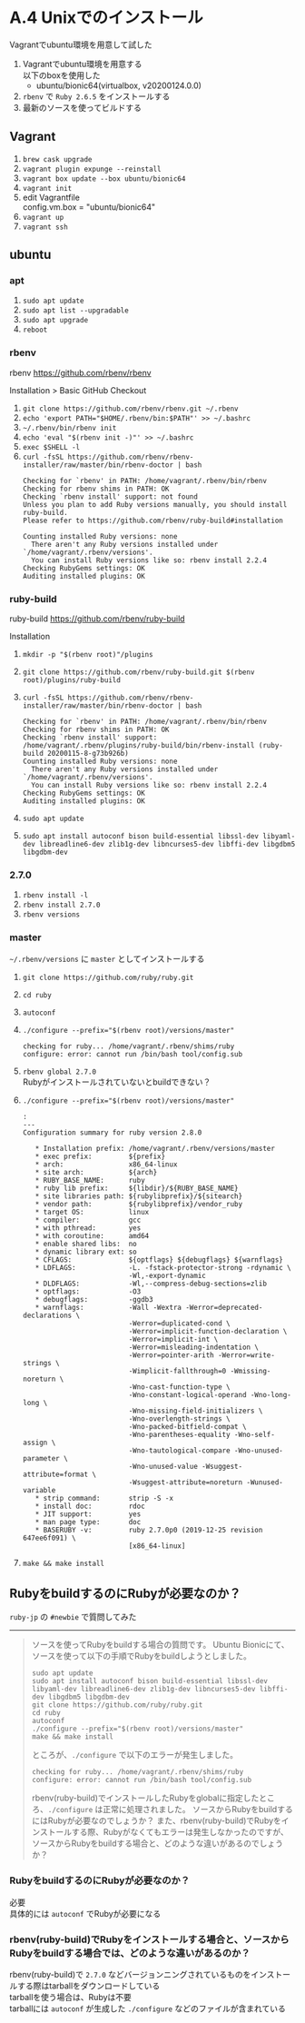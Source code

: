 # A.4 Unixでのインストール

Vagrantでubuntu環境を用意して試した  

1. Vagrantでubuntu環境を用意する  
    以下のboxを使用した
    - ubuntu/bionic64(virtualbox, v20200124.0.0)
2. `rbenv` で `Ruby 2.6.5` をインストールする
3. 最新のソースを使ってビルドする

## Vagrant

1. `brew cask upgrade`
1. `vagrant plugin expunge --reinstall`
1. `vagrant box update --box ubuntu/bionic64`
1. `vagrant init`
1. edit Vagrantfile  
    config.vm.box = "ubuntu/bionic64"
1. `vagrant up`
1. `vagrant ssh`

## ubuntu
### apt

1. `sudo apt update`
1. `sudo apt list --upgradable`
1. `sudo apt upgrade`
1. `reboot`

### rbenv

rbenv
https://github.com/rbenv/rbenv

Installation > Basic GitHub Checkout

1. `git clone https://github.com/rbenv/rbenv.git ~/.rbenv`
1. `echo 'export PATH="$HOME/.rbenv/bin:$PATH"' >> ~/.bashrc`
1. `~/.rbenv/bin/rbenv init`
1. `echo 'eval "$(rbenv init -)"' >> ~/.bashrc`
1. `exec $SHELL -l`
1. `curl -fsSL https://github.com/rbenv/rbenv-installer/raw/master/bin/rbenv-doctor | bash`
    ```
    Checking for `rbenv' in PATH: /home/vagrant/.rbenv/bin/rbenv
    Checking for rbenv shims in PATH: OK
    Checking `rbenv install' support: not found
    Unless you plan to add Ruby versions manually, you should install ruby-build.
    Please refer to https://github.com/rbenv/ruby-build#installation

    Counting installed Ruby versions: none
      There aren't any Ruby versions installed under `/home/vagrant/.rbenv/versions'.
      You can install Ruby versions like so: rbenv install 2.2.4
    Checking RubyGems settings: OK
    Auditing installed plugins: OK
    ```

### ruby-build

ruby-build
https://github.com/rbenv/ruby-build

Installation

1. `mkdir -p "$(rbenv root)"/plugins`
1. `git clone https://github.com/rbenv/ruby-build.git $(rbenv root)/plugins/ruby-build`
1. `curl -fsSL https://github.com/rbenv/rbenv-installer/raw/master/bin/rbenv-doctor | bash`

    ```
    Checking for `rbenv' in PATH: /home/vagrant/.rbenv/bin/rbenv
    Checking for rbenv shims in PATH: OK
    Checking `rbenv install' support: /home/vagrant/.rbenv/plugins/ruby-build/bin/rbenv-install (ruby-build 20200115-8-g73b926b)
    Counting installed Ruby versions: none
      There aren't any Ruby versions installed under `/home/vagrant/.rbenv/versions'.
      You can install Ruby versions like so: rbenv install 2.2.4
    Checking RubyGems settings: OK
    Auditing installed plugins: OK
    ```
1. `sudo apt update`
1. `sudo apt install autoconf bison build-essential libssl-dev libyaml-dev libreadline6-dev zlib1g-dev libncurses5-dev libffi-dev libgdbm5 libgdbm-dev`

### 2.7.0

1. `rbenv install -l`
1. `rbenv install 2.7.0`
1. `rbenv versions`

### master

`~/.rbenv/versions` に `master` としてインストールする

1. `git clone https://github.com/ruby/ruby.git`
1. `cd ruby`
1. `autoconf`
1. `./configure --prefix="$(rbenv root)/versions/master"`

    ```
    checking for ruby... /home/vagrant/.rbenv/shims/ruby
    configure: error: cannot run /bin/bash tool/config.sub
    ```
1. `rbenv global 2.7.0`  
    Rubyがインストールされていないとbuildできない？
1. `./configure --prefix="$(rbenv root)/versions/master"`

    ```
    :
    ---
    Configuration summary for ruby version 2.8.0

       * Installation prefix: /home/vagrant/.rbenv/versions/master
       * exec prefix:         ${prefix}
       * arch:                x86_64-linux
       * site arch:           ${arch}
       * RUBY_BASE_NAME:      ruby
       * ruby lib prefix:     ${libdir}/${RUBY_BASE_NAME}
       * site libraries path: ${rubylibprefix}/${sitearch}
       * vendor path:         ${rubylibprefix}/vendor_ruby
       * target OS:           linux
       * compiler:            gcc
       * with pthread:        yes
       * with coroutine:      amd64
       * enable shared libs:  no
       * dynamic library ext: so
       * CFLAGS:              ${optflags} ${debugflags} ${warnflags}
       * LDFLAGS:             -L. -fstack-protector-strong -rdynamic \
                              -Wl,-export-dynamic
       * DLDFLAGS:            -Wl,--compress-debug-sections=zlib
       * optflags:            -O3
       * debugflags:          -ggdb3
       * warnflags:           -Wall -Wextra -Werror=deprecated-declarations \
                              -Werror=duplicated-cond \
                              -Werror=implicit-function-declaration \
                              -Werror=implicit-int \
                              -Werror=misleading-indentation \
                              -Werror=pointer-arith -Werror=write-strings \
                              -Wimplicit-fallthrough=0 -Wmissing-noreturn \
                              -Wno-cast-function-type \
                              -Wno-constant-logical-operand -Wno-long-long \
                              -Wno-missing-field-initializers \
                              -Wno-overlength-strings \
                              -Wno-packed-bitfield-compat \
                              -Wno-parentheses-equality -Wno-self-assign \
                              -Wno-tautological-compare -Wno-unused-parameter \
                              -Wno-unused-value -Wsuggest-attribute=format \
                              -Wsuggest-attribute=noreturn -Wunused-variable
       * strip command:       strip -S -x
       * install doc:         rdoc
       * JIT support:         yes
       * man page type:       doc
       * BASERUBY -v:         ruby 2.7.0p0 (2019-12-25 revision 647ee6f091) \
                              [x86_64-linux]
    ```

1. `make && make install`

## RubyをbuildするのにRubyが必要なのか？

`ruby-jp` の `#newbie` で質問してみた

---

> ソースを使ってRubyをbuildする場合の質問です。
> Ubuntu Bionicにて、ソースを使って以下の手順でRubyをbuildしようとしました。
> ```
> sudo apt update
> sudo apt install autoconf bison build-essential libssl-dev libyaml-dev libreadline6-dev zlib1g-dev libncurses5-dev libffi-dev libgdbm5 libgdbm-dev
> git clone https://github.com/ruby/ruby.git
> cd ruby
> autoconf
> ./configure --prefix="$(rbenv root)/versions/master"
> make && make install
> ```
> ところが、`./configure` で以下のエラーが発生しました。
> ```
> checking for ruby... /home/vagrant/.rbenv/shims/ruby
> configure: error: cannot run /bin/bash tool/config.sub
> ```
> rbenv(ruby-build)でインストールしたRubyをglobalに指定したところ、`./configure` は正常に処理されました。
> ソースからRubyをbuildするにはRubyが必要なのでしょうか？
> また、rbenv(ruby-build)でRubyをインストールする際、Rubyがなくてもエラーは発生しなかったのですが、ソースからRubyをbuildする場合と、どのような違いがあるのでしょうか？

### RubyをbuildするのにRubyが必要なのか？

必要  
具体的には `autoconf` でRubyが必要になる

### rbenv(ruby-build)でRubyをインストールする場合と、ソースからRubyをbuildする場合では、どのような違いがあるのか？

rbenv(ruby-build)で `2.7.0` などバージョンニングされているものをインストールする際はtarballをダウンロードしている  
tarballを使う場合は、Rubyは不要  
tarballには `autoconf` が生成した `./configure` などのファイルが含まれている

